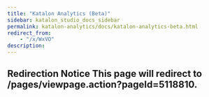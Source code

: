 ```yaml
---
title: "Katalon Analytics (Beta)"
sidebar: katalon_studio_docs_sidebar
permalink: katalon-analytics/docs/katalon-analytics-beta.html
redirect_from:
    - "/x/WxVO"
description:
---
```

Redirection Notice This page will redirect to /pages/viewpage.action?pageId=5118810.
------------------------------------------------------------------------------------------------------------